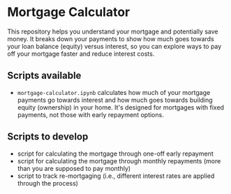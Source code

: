 # Mortgage Calculator


This repository helps you understand your mortgage and potentially save money.  It breaks down your payments to show how much goes towards your loan balance (equity) versus interest, so you can explore ways to pay off your mortgage faster and reduce interest costs.


## Scripts available

- ```mortgage-calculator.ipynb``` calculates how much of your mortgage payments go towards interest and how much goes towards building equity (ownership) in your home. It's designed for mortgages with fixed payments, not those with early repayment options.


## Scripts to develop

- script for calculating the mortgage through one-off early repayment
- script for calculating the mortgage through monthly repayments (more than you are supposed to pay monthly)
- script to track re-mortgaging (i.e., different interest rates are applied through the process)

